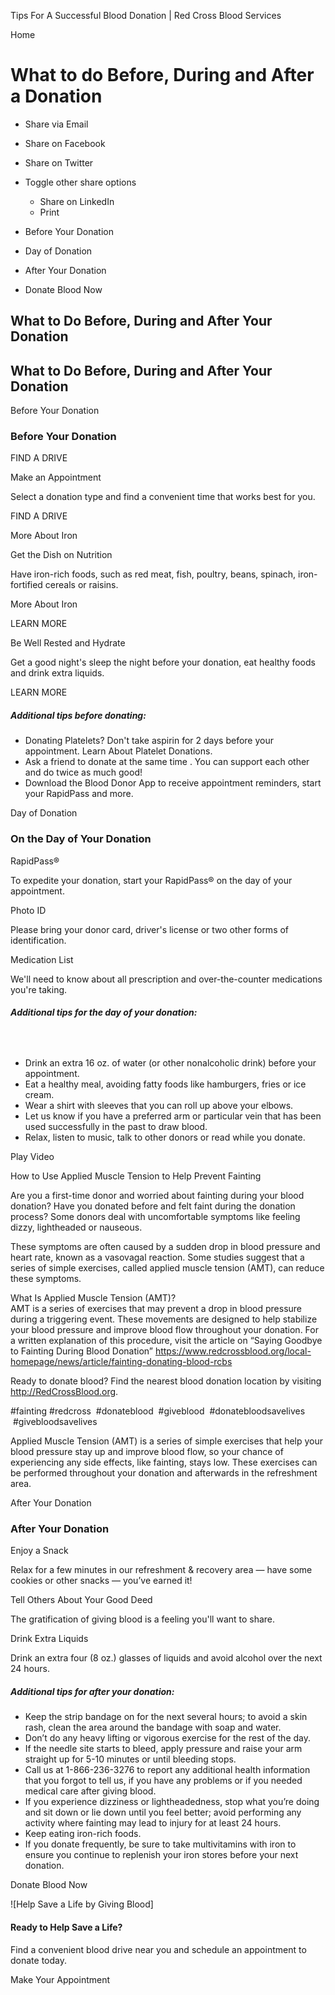Tips For A Successful Blood Donation | Red Cross Blood Services

Home

# What to do Before, During and After a Donation

*   Share via Email
    
*   Share on Facebook
    
*   Share on Twitter
    
*   Toggle other share options
    
    *   Share on LinkedIn
    *   Print
    
    
    

 

*   Before Your Donation
*   Day of Donation
*   After Your Donation
*   Donate Blood Now

## What to Do Before, During and After Your Donation

## What to Do Before, During and After Your Donation

Before Your Donation

### Before Your Donation

  FIND A DRIVE 

Make an Appointment

Select a donation type and find a convenient time that works best for you.

 FIND A DRIVE 

  More About Iron 

Get the Dish on Nutrition

Have iron-rich foods, such as red meat, fish, poultry, beans, spinach, iron-fortified cereals or raisins.  

 More About Iron 

  LEARN MORE 

Be Well Rested and Hydrate

Get a good night's sleep the night before your donation, eat healthy foods and drink extra liquids.  

 LEARN MORE 

##### **Additional tips before donating:**

*   Donating Platelets? Don't take aspirin for 2 days before your appointment. Learn About Platelet Donations.
*   Ask a friend to donate at the same time . You can support each other and do twice as much good!
*   Download the Blood Donor App to receive appointment reminders, start your RapidPass and more.

Day of Donation

### On the Day of Your Donation

RapidPass®

To expedite your donation, start your RapidPass® on the day of your appointment.

Photo ID

Please bring your donor card, driver's license or two other forms of identification.

Medication List

We'll need to know about all prescription and over-the-counter medications you're taking.

##### **Additional tips for the day of your donation:**

#####  

*   Drink an extra 16 oz. of water (or other nonalcoholic drink) before your appointment.
*   Eat a healthy meal, avoiding fatty foods like hamburgers, fries or ice cream.
*   Wear a shirt with sleeves that you can roll up above your elbows.
*   Let us know if you have a preferred arm or particular vein that has been used successfully in the past to draw blood.
*   Relax, listen to music, talk to other donors or read while you donate.

  Play Video

How to Use Applied Muscle Tension to Help Prevent Fainting

Are you a first-time donor and worried about fainting during your blood donation? Have you donated before and felt faint during the donation process? Some donors deal with uncomfortable symptoms like feeling dizzy, lightheaded or nauseous.  
  
These symptoms are often caused by a sudden drop in blood pressure and heart rate, known as a vasovagal reaction. Some studies suggest that a series of simple exercises, called applied muscle tension (AMT), can reduce these symptoms.  
  
  
What Is Applied Muscle Tension (AMT)?  
AMT is a series of exercises that may prevent a drop in blood pressure during a triggering event. These movements are designed to help stabilize your blood pressure and improve blood flow throughout your donation. For a written explanation of this procedure, visit the article on “Saying Goodbye to Fainting During Blood Donation” https://www.redcrossblood.org/local-homepage/news/article/fainting-donating-blood-rcbs  
  
Ready to donate blood? Find the nearest blood donation location by visiting http://RedCrossBlood.org.  
  
#fainting #redcross  #donateblood  #giveblood  #donatebloodsavelives  #givebloodsavelives

Applied Muscle Tension (AMT) is a series of simple exercises that help your blood pressure stay up and improve blood flow, so your chance of experiencing any side effects, like fainting, stays low. These exercises can be performed throughout your donation and afterwards in the refreshment area.

After Your Donation

### After Your Donation

Enjoy a Snack

Relax for a few minutes in our refreshment & recovery area — have some cookies or other snacks — you’ve earned it!

Tell Others About Your Good Deed

The gratification of giving blood is a feeling you'll want to share.  
  

Drink Extra Liquids

Drink an extra four (8 oz.) glasses of liquids and avoid alcohol over the next 24 hours.

##### **Additional tips for after your donation:**

*   Keep the strip bandage on for the next several hours; to avoid a skin rash, clean the area around the bandage with soap and water.
*   Don’t do any heavy lifting or vigorous exercise for the rest of the day.
*   If the needle site starts to bleed, apply pressure and raise your arm straight up for 5-10 minutes or until bleeding stops.
*   Call us at 1-866-236-3276 to report any additional health information that you forgot to tell us, if you have any problems or if you needed medical care after giving blood.
*   If you experience dizziness or lightheadedness, stop what you’re doing and sit down or lie down until you feel better; avoid performing any activity where fainting may lead to injury for at least 24 hours.
*   Keep eating iron-rich foods.
*   If you donate frequently, be sure to take multivitamins with iron to ensure you continue to replenish your iron stores before your next donation.

Donate Blood Now

![Help Save a Life by Giving Blood]

#### Ready to Help Save a Life?

Find a convenient blood drive near you and schedule an appointment to donate today.  

 

 Make Your Appointment